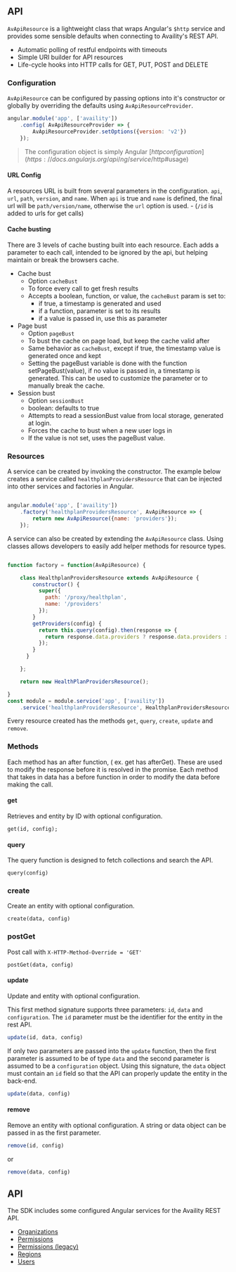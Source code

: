 ## API

`AvApiResource` is a lightweight class that wraps Angular's `$http` service and provides some sensible defaults when connecting to Availity's REST API.

* Automatic polling of restful endpoints with timeouts
* Simple URI builder for API resources
* Life-cycle hooks into HTTP calls for GET, PUT, POST and DELETE

### Configuration

`AvApiResource` can be configured by passing options into it's constructor or globally by overriding the defaults using `AvApiResourceProvider`.  

```javascript
angular.module('app', ['availity'])
    .config( AvApiResourceProvider => {
        AvApiResourceProvider.setOptions({version: 'v2'})
    });
```

> The configuration object is simply Angular [$http configuration](https://docs.angularjs.org/api/ng/service/$http#usage)

#### URL Config

A resources URL is built from several parameters in the configuration. `api`, `url`, `path`, `version`, and `name`.
When `api` is true and `name` is defined, the final url will be `path/version/name`, otherwise the `url` option is used.  - (`/id` is added to urls for get calls)

#### Cache busting

There are 3 levels of cache busting built into each resource. Each adds a parameter to each call, intended to be ignored by the api, but helping maintain or break the browsers cache.

* Cache bust
  - Option `cacheBust`
  - To force every call to get fresh results
  - Accepts a boolean, function, or value, the `cacheBust` param is set to:
    - if true, a timestamp is generated and used
    - if a function, parameter is set to its results
    - if a value is passed in, use this as parameter
* Page bust
  - Option `pageBust`
  - To bust the cache on page load, but keep the cache valid after
  - Same behavior as `cacheBust`, except if true, the timestamp value is generated once and kept
  - Setting the pageBust variable is done with the function setPageBust(value), if no value is passed in, a timestamp is generated. This can be used to customize the parameter or to manually break the cache.
* Session bust
  - Option `sessionBust`
  - boolean: defaults to true
  - Attempts to read a sessionBust value from local storage, generated at login.
  - Forces the cache to bust when a new user logs in
  - If the value is not set, uses the pageBust value.


### Resources

A service can be created by invoking the constructor.  The example below creates a service called `healthplanProvidersResource` that can be injected into other services and factories in Angular.

```javascript

angular.module('app', ['availity'])
    .factory('healthplanProvidersResource', AvApiResource => {        
        return new AvApiResource({name: 'providers'});
    });
```

A service can also be created by extending the `AvApiResource` class.  Using classes allows developers to easily add helper methods for resource types.

```javascript

function factory = function(AvApiResource) {

    class HealthplanProvidersResource extends AvApiResource {
        constructor() {
          super({
            path: '/proxy/healthplan',
            name: '/providers'
          });
        }
        getProviders(config) {
          return this.query(config).then(response => {
            return response.data.providers ? response.data.providers : response.data;
          });
        }
      }

    };

    return new HealthPlanProvidersResource();

}
const module = module.service('app', ['availity'])
    .service('healthplanProvidersResource', HealthplanProvidersResource);
```

Every resource created has the methods `get`, `query`, `create`, `update` and `remove`.

### Methods

Each method has an after function, ( ex. get has afterGet). These are used to modify the response before it is resolved in the promise.
Each method that takes in data has a before function in order to modify the data before making the call.

#### get

Retrieves and entity by ID with optional configuration.

```
get(id, config);
```

#### query

The query function is designed to fetch collections and search the API.  

```
query(config)
```

### create

Create an entity with optional configuration.

```
create(data, config)
```

### postGet

Post call with `X-HTTP-Method-Override = 'GET'`
```
postGet(data, config)
```

#### update

Update and entity with optional configuration.  

This first method signature supports three parameters: `id`, `data` and `configuration`.  The `id` parameter must be the identifier for the entity in the rest API.

```js
update(id, data, config)
```

If only two parameters are passed into the `update` function, then the first parameter is assumed to be of type `data` and the second parameter is assumed to be a `configuration` object.  Using this signature, the `data` object must contain an `id` field so that the API can properly update the entity in the back-end.

```js
update(data, config)
```

#### remove

Remove an entity with optional configuration.  A string or data object can be passed in as the first parameter.  

```js
remove(id, config)
```

or

```js
remove(data, config)
```


## API

The SDK includes some configured Angular services for the Availity REST API.

* [Organizations](docs/organizations.md)
* [Permissions](docs/permissions.md)
* [Permissions (legacy)](docs/permissions.md)
* [Regions](docs/regions.md)
* [Users](docs/users.md)
